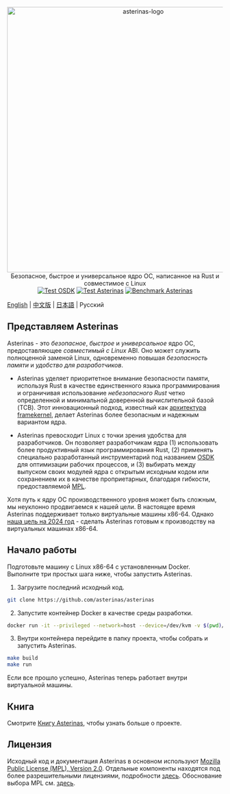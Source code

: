 <p align="center">
    <img src="docs/src/images/logo_en.svg" alt="asterinas-logo" width="620"><br>
    Безопасное, быстрое и универсальное ядро ОС, написанное на Rust и совместимое с Linux<br/>
    <a href="https://github.com/asterinas/asterinas/actions/workflows/test_osdk.yml"><img src="https://github.com/asterinas/asterinas/actions/workflows/test_osdk.yml/badge.svg?event=push" alt="Test OSDK" style="max-width: 100%;"></a>
    <a href="https://github.com/asterinas/asterinas/actions/workflows/test_asterinas.yml"><img src="https://github.com/asterinas/asterinas/actions/workflows/test_asterinas.yml/badge.svg?event=push" alt="Test Asterinas" style="max-width: 100%;"></a>
    <a href="https://asterinas.github.io/benchmark/"><img src="https://github.com/asterinas/asterinas/actions/workflows/benchmark_asterinas.yml/badge.svg" alt="Benchmark Asterinas" style="max-width: 100%;"></a>
    <br/>
</p>

[English](README.md) | [中文版](README_CN.md) | [日本語](README_JP.md) | Русский

## Представляем Asterinas

Asterinas - это _безопасное_, _быстрое_ и _универсальное_ ядро ОС,
предоставляющее _совместимый с Linux_ ABI.
Оно может служить полноценной заменой Linux,
одновременно повышая _безопасность памяти_ и _удобство для разработчиков_.

* Asterinas уделяет приоритетное внимание безопасности памяти,
используя Rust в качестве единственного языка программирования
и ограничивая использование _небезопасного Rust_
четко определенной и минимальной доверенной вычислительной базой (TCB).
Этот инновационный подход,
известный как [архитектура framekernel](https://asterinas.github.io/book/kernel/the-framekernel-architecture.html),
делает Asterinas более безопасным и надежным вариантом ядра.

* Asterinas превосходит Linux с точки зрения удобства для разработчиков.
Он позволяет разработчикам ядра
(1) использовать более продуктивный язык программирования Rust,
(2) применять специально разработанный инструментарий под названием [OSDK](https://asterinas.github.io/book/osdk/guide/index.html) для оптимизации рабочих процессов,
и (3) выбирать между выпуском своих модулей ядра с открытым исходным кодом
или сохранением их в качестве проприетарных,
благодаря гибкости, предоставляемой [MPL](#Лицензия).

Хотя путь к ядру ОС производственного уровня может быть сложным,
мы неуклонно продвигаемся к нашей цели.
В настоящее время Asterinas поддерживает только виртуальные машины x86-64.
Однако [наша цель на 2024 год](https://asterinas.github.io/book/kernel/roadmap.html) -
сделать Asterinas готовым к производству на виртуальных машинах x86-64.

## Начало работы

Подготовьте машину с Linux x86-64 с установленным Docker.
Выполните три простых шага ниже, чтобы запустить Asterinas.

1. Загрузите последний исходный код.

```bash
git clone https://github.com/asterinas/asterinas
```

2. Запустите контейнер Docker в качестве среды разработки.

```bash
docker run -it --privileged --network=host --device=/dev/kvm -v $(pwd)/asterinas:/root/asterinas asterinas/asterinas:0.9.4
```

3. Внутри контейнера перейдите в папку проекта, чтобы собрать и запустить Asterinas.

```bash
make build
make run
```

Если все прошло успешно, Asterinas теперь работает внутри виртуальной машины.

## Книга

Смотрите [Книгу Asterinas](https://asterinas.github.io/book/), чтобы узнать больше о проекте.

## Лицензия

Исходный код и документация Asterinas в основном используют 
[Mozilla Public License (MPL), Version 2.0](https://github.com/asterinas/asterinas/blob/main/LICENSE-MPL).
Отдельные компоненты находятся под более разрешительными лицензиями,
подробности [здесь](https://github.com/asterinas/asterinas/blob/main/.licenserc.yaml). Обоснование выбора MPL см. [здесь](https://asterinas.github.io/book/index.html#licensing).
